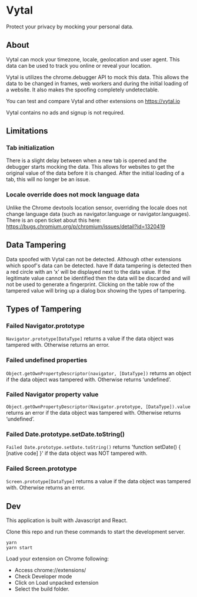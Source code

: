 # Vytal

Protect your privacy by mocking your personal data.

## About

Vytal can mock your timezone, locale, geolocation and user agent. This data can be used to track you online or reveal your location.

Vytal is utilizes the chrome.debugger API to mock this data. This allows the data to be changed in frames, web workers and during the initial loading of a website. It also makes the spoofing completely undetectable.

You can test and compare Vytal and other extensions on https://vytal.io

Vytal contains no ads and signup is not required.

## Limitations

### Tab initialization

There is a slight delay between when a new tab is opened and the debugger starts mocking the data. This allows for websites to get the original value of the data before it is changed. After the initial loading of a tab, this will no longer be an issue.

### Locale override does not mock language data

Unlike the Chrome devtools location sensor, overriding the locale does not change language data (such as navigator.language or navigator.languages). There is an open ticket about this here: https://bugs.chromium.org/p/chromium/issues/detail?id=1320419

## Data Tampering

Data spoofed with Vytal can not be detected. Although other extensions which spoof's data can be detected. have If data tampering is detected then a red circle with an ‘x’ will be displayed next to the data value. If the legitimate value cannot be identified then the data will be discarded and will not be used to generate a fingerprint. Clicking on the table row of the tampered value will bring up a dialog box showing the types of tampering.

## Types of Tampering

### Failed Navigator.prototype

`Navigator.prototype[DataType]` returns a value if the data object was tampered with. Otherwise returns an error.

### Failed undefined properties

`Object.getOwnPropertyDescriptor(navigator, [DataType])` returns an object if the data object was tampered with. Otherwise returns ‘undefined’.

### Failed Navigator property value

`Object.getOwnPropertyDescriptor(Navigator.prototype, [DataType]).value` returns an error if the data object was tampered with. Otherwise returns ‘undefined’.

### Failed Date.prototype.setDate.toString()

`Failed Date.prototype.setDate.toString()` returns 'function setDate() { [native code] }' if the data object was NOT tampered with.

### Failed Screen.prototype

`Screen.prototype[DataType]` returns a value if the data object was tampered with. Otherwise returns an error.

## Dev

This application is built with Javascript and React.

Clone this repo and run these commands to start the development server.

```
yarn
yarn start
```

Load your extension on Chrome following:

- Access chrome://extensions/
- Check Developer mode
- Click on Load unpacked extension
- Select the build folder.
